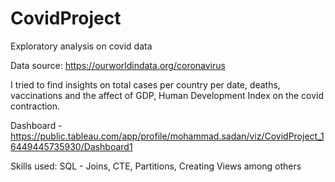 # CovidProject
 Exploratory analysis on covid data

Data source: https://ourworldindata.org/coronavirus

I tried to find insights on total cases per country per date, deaths, vaccinations and the affect of GDP, Human Development Index on the covid contraction.

Dashboard - https://public.tableau.com/app/profile/mohammad.sadan/viz/CovidProject_16449445735930/Dashboard1

Skills used: SQL - Joins, CTE, Partitions, Creating Views among others
